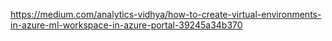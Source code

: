 https://medium.com/analytics-vidhya/how-to-create-virtual-environments-in-azure-ml-workspace-in-azure-portal-39245a34b370
